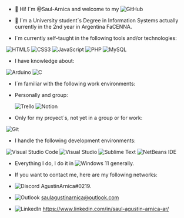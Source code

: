 - 👋 Hi! I´m @Saul-Arnica and welcome to my ![GitHub](https://img.shields.io/badge/github-%23121011.svg?style=for-the-badge&logo=github&logoColor=white)

- 🌱 I´m a University student´s Degree in Information Systems actually currently in the 2nd year in Argentina FaCENNA.

- I´m currently self-taught in the following tools and/or technologies:

![HTML5](https://img.shields.io/badge/html5-%23E34F26.svg?style=for-the-badge&logo=html5&logoColor=white) ![CSS3](https://img.shields.io/badge/css3-%231572B6.svg?style=for-the-badge&logo=css3&logoColor=white
) ![JavaScript](https://img.shields.io/badge/javascript-%23323330.svg?style=for-the-badge&logo=javascript&logoColor=%23F7DF1E) ![PHP](https://img.shields.io/badge/php-%23777BB4.svg?style=for-the-badge&logo=php&logoColor=white) ![MySQL](https://img.shields.io/badge/mysql-4479A1.svg?style=for-the-badge&logo=mysql&logoColor=white)

- I have knowledge about:

![Arduino](https://img.shields.io/badge/-Arduino-00979D?style=for-the-badge&logo=Arduino&logoColor=white)  ![C](https://img.shields.io/badge/c-%2300599C.svg?style=for-the-badge&logo=c&logoColor=white)

- I´m familiar with the following work environments:
- Personally and group:
  

  ![Trello](https://img.shields.io/badge/Trello-%23026AA7.svg?style=for-the-badge&logo=Trello&logoColor=white)  ![Notion](https://img.shields.io/badge/Notion-%23000000.svg?style=for-the-badge&logo=notion&logoColor=white) 
- Only for my proyect´s, not yet in a group or for work:


![Git](https://img.shields.io/badge/git-%23F05033.svg?style=for-the-badge&logo=git&logoColor=white) 

- I handle the following development environments:

![Visual Studio Code](https://img.shields.io/badge/Visual%20Studio%20Code-0078d7.svg?style=for-the-badge&logo=visual-studio-code&logoColor=white) ![Visual Studio](https://img.shields.io/badge/Visual%20Studio-5C2D91.svg?style=for-the-badge&logo=visual-studio&logoColor=white) ![Sublime Text](https://img.shields.io/badge/sublime_text-%23575757.svg?style=for-the-badge&logo=sublime-text&logoColor=important) ![NetBeans IDE](https://img.shields.io/badge/NetBeansIDE-1B6AC6.svg?style=for-the-badge&logo=apache-netbeans-ide&logoColor=white)

- Everything I do, I do it in ![Windows 11](https://img.shields.io/badge/Windows%2011-%230079d5.svg?style=for-the-badge&logo=Windows%2011&logoColor=white) generally.

- If you want to contact me, here are my following networks:
  
- ![Discord](https://img.shields.io/badge/Discord-%235865F2.svg?style=for-the-badge&logo=discord&logoColor=white) AgustinArnica#0219.

- ![Outlook](https://img.shields.io/badge/Microsoft_Outlook-0078D4?style=for-the-badge&logo=microsoft-outlook&logoColor=white) saulagustinarnica@outlook.com

- ![LinkedIn](https://img.shields.io/badge/linkedin-%230077B5.svg?style=for-the-badge&logo=linkedin&logoColor=white) https://www.linkedin.com/in/saul-agustin-arnica-ar/

<!---
Saul-Arnica/Saul-Arnica is a ✨ special ✨ repository because its `README.md` (this file) appears on your GitHub profile.
You can click the Preview link to take a look at your changes.
--->
